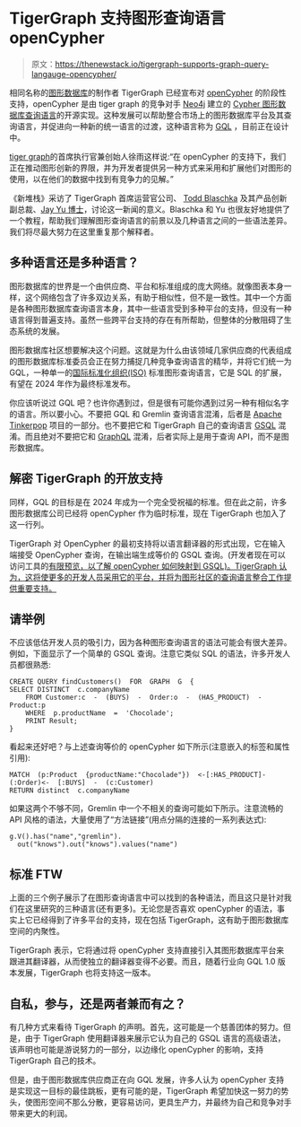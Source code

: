 # TigerGraph 支持图形查询语言 openCypher

> 原文：<https://thenewstack.io/tigergraph-supports-graph-query-langauge-opencypher/>

相同名称的[图形数据库](https://www.tigergraph.com/getstarted/)的制作者 TigerGraph 已经宣布对 [openCypher](https://opencypher.org/) 的阶段性支持，openCypher 是由 tiger graph 的竞争对手 [Neo4j](https://neo4j.com/?utm_content=inline-mention) 建立的 [Cypher 图形数据库查询语言](https://neo4j.com/developer/cypher/)的开源实现。这种发展可以帮助整合市场上的图形数据库平台及其查询语言，并促进向一种新的统一语言的过渡，这种语言称为 [GQL](https://www.gqlstandards.org/) ，目前正在设计中。

[tiger graph](https://www.linkedin.com/in/yuxusandiego/)的首席执行官兼创始人徐雨这样说:“在 openCypher 的支持下，我们正在推动图形创新的界限，并为开发者提供另一种方式来采用和扩展他们对图形的使用，以在他们的数据中找到有竞争力的见解。”

《新堆栈》采访了 TigerGraph 首席运营官公司、 [Todd Blaschka](https://www.linkedin.com/in/toddblaschka/) 及其产品创新副总裁、[Jay Yu 博士](https://www.linkedin.com/in/jay-jiebing-yu-ph-d-7b97a8/)，讨论这一新闻的意义。Blaschka 和 Yu 也很友好地提供了一个教程，帮助我们理解图形查询语言的前景以及几种语言之间的一些语法差异。我们将尽最大努力在这里重复那个解释者。

## 多种语言还是多种语言？

图形数据库的世界是一个由供应商、平台和标准组成的庞大网络。就像图表本身一样，这个网络包含了许多双边关系，有助于相似性，但不是一致性。其中一个方面是各种图形数据库查询语言本身，其中一些语言受到多种平台的支持，但没有一种语言得到普遍支持。虽然一些跨平台支持的存在有所帮助，但整体的分散阻碍了生态系统的发展。

图形数据库社区想要解决这个问题。这就是为什么由该领域几家供应商的代表组成的图形数据库标准委员会正在努力捕捉几种竞争查询语言的精华，并将它们统一为 GQL，一种单一的[国际标准化组织(ISO)](https://www.iso.org/home.html) 标准图形查询语言，它是 SQL 的扩展，有望在 2024 年作为最终标准发布。

你应该听说过 GQL 吧？也许你遇到过，但是很有可能你遇到过另一种有相似名字的语言。所以要小心。不要把 GQL 和 Gremlin 查询语言混淆，后者是 [Apache Tinkerpop](https://tinkerpop.apache.org/) 项目的一部分。也不要把它和 TigerGraph 自己的查询语言 [GSQL](https://www.tigergraph.com/gsql/) 混淆。而且绝对不要把它和 [GraphQL](https://graphql.org/) 混淆，后者实际上是用于查询 API，而不是图形数据库。

## 解密 TigerGraph 的开放支持

同样，GQL 的目标是在 2024 年成为一个完全受祝福的标准。但在此之前，许多图形数据库公司已经将 openCypher 作为临时标准，现在 TigerGraph 也加入了这一行列。

TigerGraph 对 OpenCypher 的最初支持将以语言翻译器的形式出现，它在输入端接受 OpenCypher 查询，在输出端生成等价的 GSQL 查询。(开发者现在可以访问工具的[有限预览，以了解 openCypher 如何映射到 GSQL)。TigerGraph 认为，这将使更多的开发人员采用它的平台，并将为图形社区的查询语言整合工作提供重要支持。](https://opencypher.tigergraph.com/playground)

## 请举例

不应该低估开发人员的吸引力，因为各种图形查询语言的语法可能会有很大差异。例如，下面显示了一个简单的 GSQL 查询。注意它类似 SQL 的语法，许多开发人员都很熟悉:

```
CREATE QUERY findCustomers()  FOR  GRAPH  G  {
SELECT DISTINCT  c.companyName
    FROM Customer:c  -  (BUYS)  -  Order:o  -  (HAS_PRODUCT)  -  Product:p
    WHERE  p.productName  =  'Chocolade';
    PRINT Result;
}

```

看起来还好吧？与上述查询等价的 openCypher 如下所示(注意嵌入的标签和属性引用):

```
MATCH  (p:Product  {productName:"Chocolade"})  <-[:HAS_PRODUCT]-(:Order)<-  [:BUYS]  -  (c:Customer)
RETURN distinct  c.companyName

```

如果这两个不够不同，Gremlin 中一个不相关的查询可能如下所示。注意流畅的 API 风格的语法，大量使用了“方法链接”(用点分隔的连接的一系列表达式):

```
g.V().has("name","gremlin").
  out("knows").out("knows").values("name")

```

## 标准 FTW

上面的三个例子展示了在图形查询语言中可以找到的各种语法，而且这只是针对我们在这里研究的三种语言(还有更多)。无论您是否喜欢 openCypher 的语法，事实上它已经得到了许多平台的支持，现在包括 TigerGraph，这有助于图形数据库空间的内聚性。

TigerGraph 表示，它将通过将 openCypher 支持直接引入其图形数据库平台来跟进其翻译器，从而使独立的翻译器变得不必要。而且，随着行业向 GQL 1.0 版本发展，TigerGraph 也将支持这一版本。

## 自私，参与，还是两者兼而有之？

有几种方式来看待 TigerGraph 的声明。首先，这可能是一个慈善团体的努力。但是，由于 TigerGraph 使用翻译器来展示它认为自己的 GSQL 语言的高级语法，该声明也可能是游说努力的一部分，以边缘化 openCypher 的影响，支持 TigerGraph 自己的技术。

但是，由于图形数据库供应商正在向 GQL 发展，许多人认为 openCypher 支持是实现这一目标的最佳跳板，更有可能的是，TigerGraph 希望加快这一努力的势头，使图形空间不那么分散，更容易访问，更具生产力，并最终为自己和竞争对手带来更大的利润。

<svg xmlns:xlink="http://www.w3.org/1999/xlink" viewBox="0 0 68 31" version="1.1"><title>Group</title> <desc>Created with Sketch.</desc></svg>